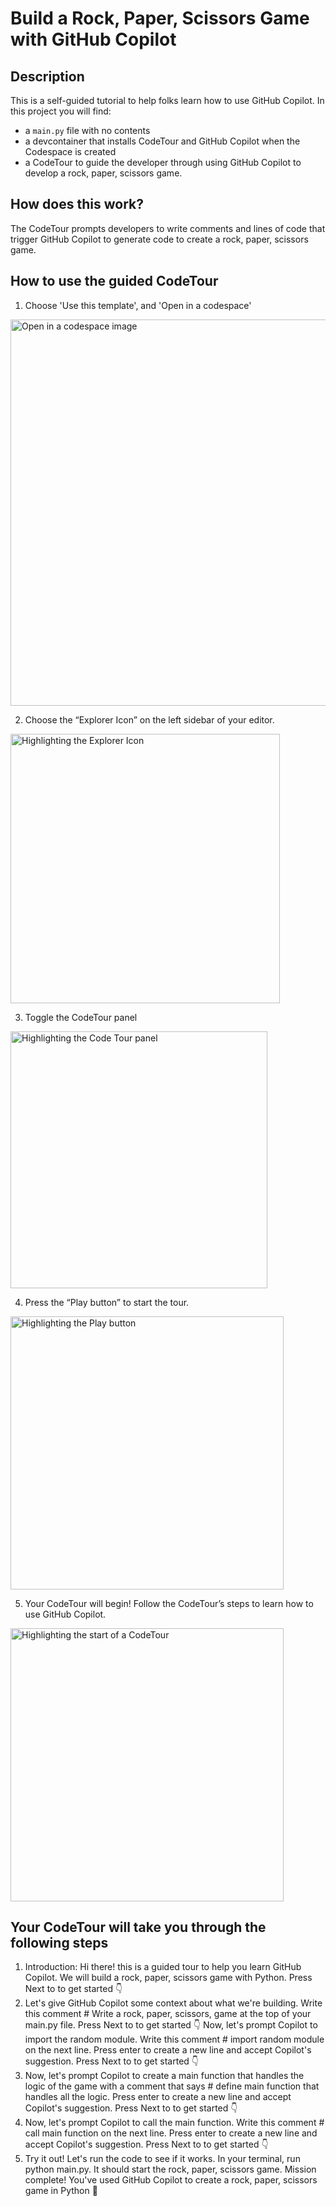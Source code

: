 # Build a Rock, Paper, Scissors Game with GitHub Copilot

## Description
This is a self-guided tutorial to help folks learn how to use GitHub Copilot. In this project you will find: 
* a `main.py` file with no contents
* a devcontainer that installs CodeTour and GitHub Copilot when the Codespace is created
* a CodeTour to guide the developer through using GitHub Copilot to develop a rock, paper, scissors game. 

## How does this work?
The CodeTour prompts developers to write comments and lines of code that trigger GitHub Copilot to generate code to create a rock, paper, scissors game.

## How to use the guided CodeTour

1. Choose 'Use this template', and 'Open in a codespace'

<img width="618" alt="Open in a codespace image" src="https://user-images.githubusercontent.com/22990146/222702705-3b6a58e5-bde4-4197-8372-056629d87006.png">

2. Choose the “Explorer Icon” on the left sidebar of your editor.

<img width="431" alt="Highlighting the Explorer Icon" src="https://user-images.githubusercontent.com/22990146/222706773-ad2fcb4f-5346-4bcc-995f-88c1ceec8083.png">

3. Toggle the CodeTour panel

<img width="411" alt="Highlighting the Code Tour panel" src="https://user-images.githubusercontent.com/22990146/222707067-f03533f9-3625-4597-a201-1d17b76f112a.png">

4. Press the “Play button” to start the tour.

<img width="437" alt="Highlighting the Play button" src="https://user-images.githubusercontent.com/22990146/222708745-53e644aa-dc2b-44d0-8484-ac335847e14d.png">

5. Your CodeTour will begin! Follow the CodeTour’s steps to learn how to use GitHub Copilot.

<img width="437" alt="Highlighting the start of a CodeTour" src="https://user-images.githubusercontent.com/22990146/222709106-ebdfe7c2-e198-4e76-8be4-cdd592453b6a.png">

## Your CodeTour will take you through the following steps
1. Introduction: Hi there! this is a guided tour to help you learn GitHub Copilot. We will build a rock, paper, scissors game with Python. Press Next to to get started 👇
2. Let's give GitHub Copilot some context about what we're building. Write this comment # Write a rock, paper, scissors, game at the top of your main.py file. Press Next to to get started 👇
Now, let's prompt Copilot to import the random module. Write this comment # import random module on the next line. Press enter to create a new line and accept Copilot's suggestion. Press Next to to get started 👇
3. Now, let's prompt Copilot to create a main function that handles the logic of the game with a comment that says # define main function that handles all the logic. Press enter to create a new line and accept Copilot's suggestion. Press Next to to get started 👇
4. Now, let's prompt Copilot to call the main function. Write this comment # call main function on the next line. Press enter to create a new line and accept Copilot's suggestion. Press Next to to get started 👇
5. Try it out! Let's run the code to see if it works. In your terminal, run python main.py. It should start the rock, paper, scissors game. Mission complete! You've used GitHub Copilot to create a rock, paper, scissors game in Python 🎉
